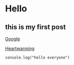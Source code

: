 # Hello
## this is my first post

[Google](https://google.com)

[Heartwarming](heartwarming://setting)

```
console.log("hello everyone")
```

